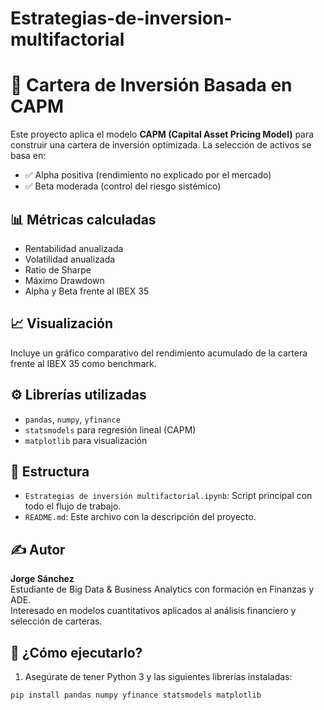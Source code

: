 # Estrategias-de-inversion-multifactorial
# 🧠 Cartera de Inversión Basada en CAPM

Este proyecto aplica el modelo **CAPM (Capital Asset Pricing Model)** para construir una cartera de inversión optimizada. La selección de activos se basa en:

- ✅ Alpha positiva (rendimiento no explicado por el mercado)
- ✅ Beta moderada (control del riesgo sistémico)

## 📊 Métricas calculadas

- Rentabilidad anualizada
- Volatilidad anualizada
- Ratio de Sharpe
- Máximo Drawdown
- Alpha y Beta frente al IBEX 35

## 📈 Visualización

Incluye un gráfico comparativo del rendimiento acumulado de la cartera frente al IBEX 35 como benchmark.

## ⚙️ Librerías utilizadas

- `pandas`, `numpy`, `yfinance`
- `statsmodels` para regresión lineal (CAPM)
- `matplotlib` para visualización

## 📁 Estructura

- `Estrategias de inversión multifactorial.ipynb`: Script principal con todo el flujo de trabajo.
- `README.md`: Este archivo con la descripción del proyecto.

## ✍️ Autor

**Jorge Sánchez**  
Estudiante de Big Data & Business Analytics con formación en Finanzas y ADE.  
Interesado en modelos cuantitativos aplicados al análisis financiero y selección de carteras.

## 🚀 ¿Cómo ejecutarlo?

1. Asegúrate de tener Python 3 y las siguientes librerías instaladas:

```bash
pip install pandas numpy yfinance statsmodels matplotlib
